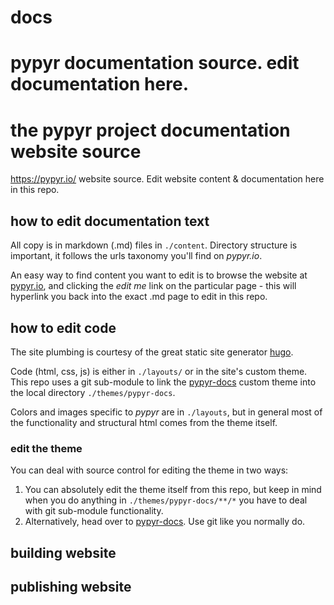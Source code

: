 # docs
pypyr documentation source. edit documentation here.
=======
# the pypyr project documentation website source
https://pypyr.io/ website source. Edit website content & documentation here in 
this repo.

## how to edit documentation text
All copy is in markdown (.md) files in `./content`. Directory structure is 
important, it follows the urls taxonomy you'll find on _pypyr.io_.

An easy way to find content you want to edit is to browse the website at
[pypyr.io](https://pypyr.io), and clicking the _edit me_ link on the particular
page - this will hyperlink you back into the exact .md page to edit in this 
repo.

## how to edit code
The site plumbing is courtesy of the great static site generator [hugo](https://gohugo.io). 

Code (html, css, js) is either in `./layouts/` or in the site's custom theme. 
This repo uses a git sub-module to link the [pypyr-docs](https://github.com/pypyr/pypyr-docs) 
custom theme into the local directory `./themes/pypyr-docs`. 

Colors and images specific to _pypyr_ are in `./layouts`, but in general most
of the functionality and structural html comes from the theme itself.

### edit the theme
You can deal with source control for editing the theme in two ways:
1. You can absolutely edit the theme itself from this repo, but keep in mind when 
you do anything in `./themes/pypyr-docs/**/*` you have to deal with git 
sub-module functionality.
2. Alternatively, head over to [pypyr-docs](https://github.com/pypyr/pypyr-docs).
Use git like you normally do.


## building website


## publishing website

